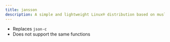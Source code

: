 ```yaml
---
title: jansson
description: A simple and lightweight Linux® distribution based on musl libc and toybox
---
```


- Replaces `json-c`
- Does not support the same functions
